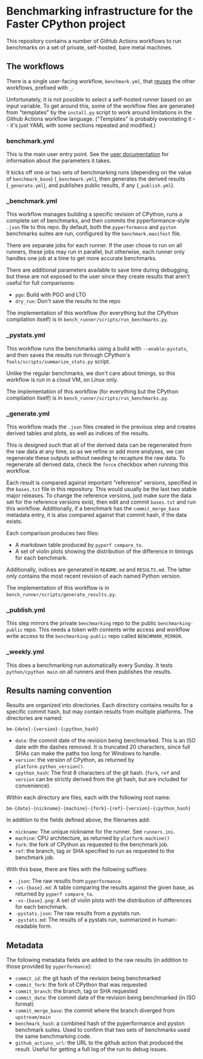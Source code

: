 # Benchmarking infrastructure for the Faster CPython project

This repository contains a number of GitHub Actions workflows to run benchmarks on a set of private, self-hosted, bare metal machines.

## The workflows

There is a single user-facing workflow, `benchmark.yml`, that [reuses](https://docs.github.com/en/actions/using-workflows/reusing-workflows) the other workflows, prefixed with `_`.

Unfortunately, it is not possible to select a self-hosted runner based on an input variable.
To get around this, some of the workflow files are generated from "templates" by the `install.py` script to work around limitations in the Github Actions workflow language.
("Templates" is probably overstating it -- it's just YAML with some sections repeated and modified.)

### benchmark.yml

This is the main user entry point.  See the [user documentation](bench_runner/templates/README.md) for information about the parameters it takes.

It kicks off one or two sets of benchmarking runs (depending on the value of `benchmark_base`) (`_benchmark.yml`), then generates the derived results (`_generate.yml`), and publishes public results, if any (`_publish.yml`).

### _benchmark.yml

This workflow manages building a specific revision of CPython, runs a complete set of benchmarks, and then commits the pyperformance-style `.json` file to this repo.
By default, both the `pyperformance` and `pyston` benchmarks suites are run, configured by the `benchmark.manifest` file.

There are separate jobs for each runner.
If the user chose to run on all runners, these jobs may run in parallel, but otherwise, each runner only handles one job at a time to get more accurate benchmarks.

There are additional parameters available to save time during debugging, but these are not exposed to the user since they create results that aren't useful for full comparisons:

- `pgo`: Build with PGO and LTO
- `dry_run`: Don't save the results to the repo

The implementation of this workflow (for everything but the CPython compilation itself) is in `bench_runner/scripts/run_benchmarks.py`.

### _pystats.yml

This workflow runs the benchmarks using a build with `--enable-pystats`, and then saves the results run through CPython's `Tools/scripts/summarize_stats.py` script.

Unlike the regular benchmarks, we don't care about timings, so this workflow is run in a cloud VM, on Linux only.

The implementation of this workflow (for everything but the CPython compilation itself) is in `bench_runner/scripts/run_benchmarks.py`.

### _generate.yml

This workflow reads the `.json` files created in the previous step and creates derived tables and plots, as well as indices of the results.

This is designed such that all of the derived data can be regenerated from the raw data at any time, so as we refine or add more analyses, we can regenerate these outputs without needing to recapture the raw data.
To regenerate all derived data, check the `force` checkbox when running this workflow.

Each result is compared against important "reference" versions, specified in the `bases.txt` file in this repository.
This would usually be the last two stable major releases.
To change the reference versions, just make sure the data set for the reference versions exist, then edit and commit `bases.txt` and run this workflow.
Additionally, if a benchmark has the `commit_merge_base` metadata entry, it is also compared against that commit hash, if the data exists.

Each comparison produces two files:
- A markdown table produced by `pyperf compare_to`.
- A set of violin plots showing the distribution of the difference in timings for each benchmark.

Additionally, indices are generated in `README.md` and `RESULTS.md`.
The latter only contains the most recent revision of each named Python version.

The implementation of this workflow is in `bench_runner/scripts/generate_results.py`.

### _publish.yml

This step mirrors the private `benchmarking` repo to the public `benchmarking-public` repo.
This needs a token with contents write access and workflow write access to the `benchmarking-public` repo called `BENCHMARK_MIRROR`.

### _weekly.yml

This does a benchmarking run automatically every Sunday.
It tests `python/cpython main` on all runners and then publishes the results.

## Results naming convention

Results are organized into directories.
Each directory contains results for a specific commit hash, but may contain results from multiple platforms.
The directories are named:

```
bm-{date}-{version}-{cpython_hash}
```

- `date`: the commit date of the revision being benchmarked.
  This is an ISO date with the dashes removed.
  It is truncated 20 characters, since full SHAs can make the paths too long for Windows to handle.
- `version`: the version of CPython, as returned by `platform.python_version()`.
- `cpython_hash`: The first 8 characters of the git hash. (`fork`, `ref` and `version` can be strictly derived from the git hash, but are included for convenience).

Within each directory are files, each with the following root name:

```
bm-{date}-{nickname}-{machine}-{fork}-{ref}-{version}-{cpython_hash}
```

In addition to the fields defined above, the filenames add:

- `nickname`: The unique nickname for the runner. See `runners.ini`.
- `machine`: CPU architecture, as returned by `platform.machine()`
- `fork`: the fork of CPython as requested to the benchmark job.
- `ref`: the branch, tag or SHA specified to run as requested to the benchmark job.

With this base, there are files with the following suffixes:

- `.json`: The raw results from `pyperformance`.
- `-vs-{base}.md`: A table comparing the results against the given base, as returned by `pyperf compare_to`.
- `-vs-{base}.png`: A set of violin plots with the distribution of differences for each benchmark.
- `-pystats.json`: The raw results from a pystats run.
- `-pystats.md`: The results of a pystats run, summarized in human-readable form.

## Metadata

The following metadata fields are added to the raw results (in addition to those provided by `pyperformance`):

- `commit_id`: the git hash of the revision being benchmarked
- `commit_fork`: the fork of CPython that was requested
- `commit_branch`: the branch, tag or SHA requested
- `commit_date`: the commit date of the revision being benchmarked (in ISO format)
- `commit_merge_base`: the commit where the branch diverged from `upstream/main`
- `benchmark_hash`: a combined hash of the pyperformance and pyston benchmark suites.
  Used to confirm that two sets of benchmarks used the same benchmarking code.
- `github_actions_url`: the URL to the github action that produced the result. Useful for getting a full log of the run to debug issues.

